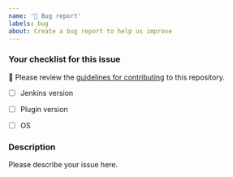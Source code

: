 ```yaml
---
name: '🐛 Bug report'
labels: bug
about: Create a bug report to help us improve
---
```


<!--
Never report security issues on GitHub or other public channels (Gitter/Twitter/etc.), follow the instruction from [Jenkins Security](https://jenkins.io/security/) to report it on [Jenkins Jira](https://issues.jenkins-ci.org)
-->

### Your checklist for this issue

🚨 Please review the [guidelines for contributing](../blob/master/docs/CONTRIBUTING.md) to this repository.

- [ ] Jenkins version

- [ ] Plugin version

- [ ] OS

<!--
Put an `x` into the [ ] to show you have filled the information below
Describe your issue below
-->

### Description

Please describe your issue here.

